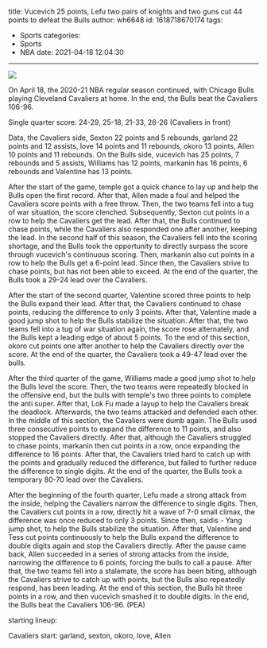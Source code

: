 title: Vucevich 25 points, Lefu two pairs of knights and two guns cut 44 points to defeat the Bulls
author: wh6648
id: 1618718670174
tags: 
- Sports
categories: 
- Sports
- NBA
date: 2021-04-18 12:04:30
---
![](https://p1.itc.cn/q_70/images01/20210418/55a7a5d358ab48d785824431e9338902.jpeg)


On April 18, the 2020-21 NBA regular season continued, with Chicago Bulls playing Cleveland Cavaliers at home. In the end, the Bulls beat the Cavaliers 106-96.

Single quarter score: 24-29, 25-18, 21-33, 26-26 (Cavaliers in front)

Data, the Cavaliers side, Sexton 22 points and 5 rebounds, garland 22 points and 12 assists, love 14 points and 11 rebounds, okoro 13 points, Allen 10 points and 11 rebounds. On the Bulls side, vucevich has 25 points, 7 rebounds and 5 assists, Williams has 12 points, markanin has 16 points, 6 rebounds and Valentine has 13 points.

After the start of the game, temple got a quick chance to lay up and help the Bulls open the first record. After that, Allen made a foul and helped the Cavaliers score points with a free throw. Then, the two teams fell into a tug of war situation, the score clenched. Subsequently, Sexton cut points in a row to help the Cavaliers get the lead. After that, the Bulls continued to chase points, while the Cavaliers also responded one after another, keeping the lead. In the second half of this season, the Cavaliers fell into the scoring shortage, and the Bulls took the opportunity to directly surpass the score through vucevich's continuous scoring. Then, markanin also cut points in a row to help the Bulls get a 6-point lead. Since then, the Cavaliers strive to chase points, but has not been able to exceed. At the end of the quarter, the Bulls took a 29-24 lead over the Cavaliers.

After the start of the second quarter, Valentine scored three points to help the Bulls expand their lead. After that, the Cavaliers continued to chase points, reducing the difference to only 3 points. After that, Valentine made a good jump shot to help the Bulls stabilize the situation. After that, the two teams fell into a tug of war situation again, the score rose alternately, and the Bulls kept a leading edge of about 5 points. To the end of this section, okoro cut points one after another to help the Cavaliers directly over the score. At the end of the quarter, the Cavaliers took a 49-47 lead over the bulls.

After the third quarter of the game, Williams made a good jump shot to help the Bulls level the score. Then, the two teams were repeatedly blocked in the offensive end, but the bulls with temple's two three points to complete the anti super. After that, Lok Fu made a layup to help the Cavaliers break the deadlock. Afterwards, the two teams attacked and defended each other. In the middle of this section, the Cavaliers were dumb again. The Bulls used three consecutive points to expand the difference to 11 points, and also stopped the Cavaliers directly. After that, although the Cavaliers struggled to chase points, markanin then cut points in a row, once expanding the difference to 16 points. After that, the Cavaliers tried hard to catch up with the points and gradually reduced the difference, but failed to further reduce the difference to single digits. At the end of the quarter, the Bulls took a temporary 80-70 lead over the Cavaliers.

After the beginning of the fourth quarter, Lefu made a strong attack from the inside, helping the Cavaliers narrow the difference to single digits. Then, the Cavaliers cut points in a row, directly hit a wave of 7-0 small climax, the difference was once reduced to only 3 points. Since then, saidis - Yang jump shot, to help the Bulls stabilize the situation. After that, Valentine and Tess cut points continuously to help the Bulls expand the difference to double digits again and stop the Cavaliers directly. After the pause came back, Allen succeeded in a series of strong attacks from the inside, narrowing the difference to 6 points, forcing the bulls to call a pause. After that, the two teams fell into a stalemate, the score has been biting, although the Cavaliers strive to catch up with points, but the Bulls also repeatedly respond, has been leading. At the end of this section, the Bulls hit three points in a row, and then vucevich smashed it to double digits. In the end, the Bulls beat the Cavaliers 106-96. (PEA)

starting lineup:

Cavaliers start: garland, sexton, okoro, love, Allen

